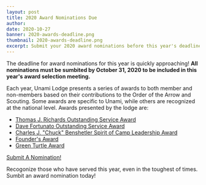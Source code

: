 ```yaml
---
layout: post
title: 2020 Award Nominations Due
author:
date: 2020-10-27
banner: 2020-awards-deadline.png
thumbnail: 2020-awards-deadline.png
excerpt: Submit your 2020 award nominations before this year's deadline!
---
```


The deadline for award nominations for this year is quickly approaching! **All nominations must be sumbited by October 31, 2020 to be included in this year's award selection meeting.**

Each year, Unami Lodge presents a series of awards to both member and non-members based on their contributions to the Order of the Arrow and Scouting.  Some awards are specific to Unami, while others are recognized at the national level. Awards presented by the lodge are:

- [Thomas J. Richards Outstanding Service Award](/history/awards/youth-osa)
- [Dave Fortunato Outstanding Service Award](/history/awards/adult-osa)
- [Charles J. "Chuck" Benshetler Spirit of Camp Leadership Award](/history/awards/camp-leadership)
- [Founder's Award](/history/awards/founders)
- [Green Turtle Award](/history/awards/green-turtle)


<div class="text-center">
  <a href="/awards" class="btn btn-primary btn-lg">Submit A Nomination!</a>
</div>

Recogonize those who have served this year, even in the toughest of times. Sumbit an award nomination today!

